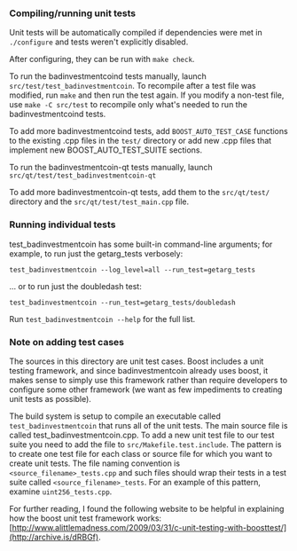 ### Compiling/running unit tests

Unit tests will be automatically compiled if dependencies were met in `./configure`
and tests weren't explicitly disabled.

After configuring, they can be run with `make check`.

To run the badinvestmentcoind tests manually, launch `src/test/test_badinvestmentcoin`. To recompile
after a test file was modified, run `make` and then run the test again. If you
modify a non-test file, use `make -C src/test` to recompile only what's needed
to run the badinvestmentcoind tests.

To add more badinvestmentcoind tests, add `BOOST_AUTO_TEST_CASE` functions to the existing
.cpp files in the `test/` directory or add new .cpp files that
implement new BOOST_AUTO_TEST_SUITE sections.

To run the badinvestmentcoin-qt tests manually, launch `src/qt/test/test_badinvestmentcoin-qt`

To add more badinvestmentcoin-qt tests, add them to the `src/qt/test/` directory and
the `src/qt/test/test_main.cpp` file.

### Running individual tests

test_badinvestmentcoin has some built-in command-line arguments; for
example, to run just the getarg_tests verbosely:

    test_badinvestmentcoin --log_level=all --run_test=getarg_tests

... or to run just the doubledash test:

    test_badinvestmentcoin --run_test=getarg_tests/doubledash

Run `test_badinvestmentcoin --help` for the full list.

### Note on adding test cases

The sources in this directory are unit test cases.  Boost includes a
unit testing framework, and since badinvestmentcoin already uses boost, it makes
sense to simply use this framework rather than require developers to
configure some other framework (we want as few impediments to creating
unit tests as possible).

The build system is setup to compile an executable called `test_badinvestmentcoin`
that runs all of the unit tests.  The main source file is called
test_badinvestmentcoin.cpp. To add a new unit test file to our test suite you need
to add the file to `src/Makefile.test.include`. The pattern is to create
one test file for each class or source file for which you want to create
unit tests.  The file naming convention is `<source_filename>_tests.cpp`
and such files should wrap their tests in a test suite
called `<source_filename>_tests`. For an example of this pattern,
examine `uint256_tests.cpp`.

For further reading, I found the following website to be helpful in
explaining how the boost unit test framework works:
[http://www.alittlemadness.com/2009/03/31/c-unit-testing-with-boosttest/](http://archive.is/dRBGf).
